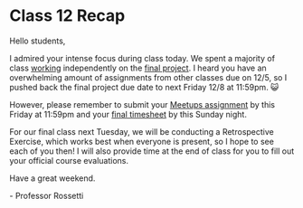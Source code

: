 # Class 12 Recap

Hello students,

I admired your intense focus during class today. We spent a majority of class [working](https://github.com/prof-rossetti/georgetown-opim-557-20-201710/blob/master/projects/stock-trading-recommendation-system/checkpoints.md) independently on the [final project](https://github.com/prof-rossetti/georgetown-opim-557-20-201710/blob/master/projects/stock-trading-recommendation-system/project.md). I heard you have an overwhelming amount of assignments from other classes due on 12/5, so I pushed back the final project due date to next Friday 12/8 at 11:59pm. :smiley_cat:

However, please remember to submit your [Meetups assignment](https://github.com/prof-rossetti/georgetown-opim-557-20-201710/blob/master/assignments/meetups.md) by this Friday at 11:59pm and your [final timesheet](https://goo.gl/forms/9xWp05QximJepQpb2) by this Sunday night.

For our final class next Tuesday, we will be conducting a Retrospective Exercise, which works best when everyone is present, so I hope to see each of you then! I will also provide time at the end of class for you to fill out your official course evaluations.

Have a great weekend.

\- Professor Rossetti
